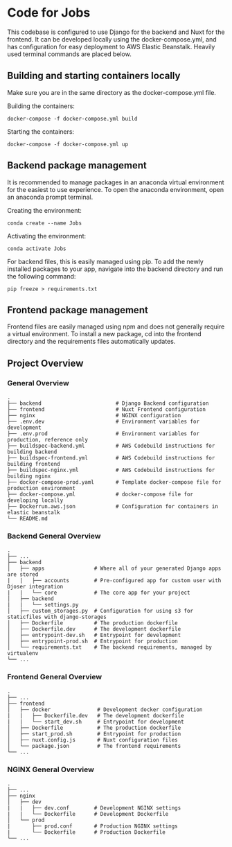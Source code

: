 # Code for Jobs

This codebase is configured to use Django for the backend and Nuxt for the frontend. It can be developed locally using the docker-compose.yml, and has configuration for easy deployment to AWS Elastic Beanstalk. Heavily used terminal commands are placed below. 

## Building and starting containers locally

Make sure you are in the same directory as the docker-compose.yml file. 

Building the containers:
```
docker-compose -f docker-compose.yml build
```

Starting the containers:
```
docker-compose -f docker-compose.yml up
```

## Backend package management

It is recommended to manage packages in an anaconda virtual environment for the easiest to use experience. To open the anaconda environment, open an anaconda prompt terminal. 

Creating the environment:
```
conda create --name Jobs
```

Activating the environment:
```
conda activate Jobs
```

For backend files, this is easily managed using pip. To add the newly installed packages to your app, navigate into the backend directory and run the following command:
```
pip freeze > requirements.txt
```

## Frontend package management

Frontend files are easily managed using npm and does not generally require a virtual environment. To install a new package, cd into the frontend directory and the requirements files automatically updates. 

## Project Overview
### General Overview
    .
    ├── backend                        # Django Backend configuration
    ├── frontend                       # Nuxt Frontend configuration
    ├── nginx                          # NGINX configuration
    ├── .env.dev                       # Environment variables for development
    ├── .env.prod                      # Environment variables for production, reference only
    ├── buildspec-backend.yml          # AWS Codebuild instructions for building backend
    ├── buildspec-frontend.yml         # AWS Codebuild instructions for building frontend
    ├── buildspec-nginx.yml            # AWS Codebuild instructions for building nginx
    ├── docker-compose-prod.yaml       # Template docker-compose file for production environment
    ├── docker-compose.yml             # docker-compose file for developing locally
    ├── Dockerrun.aws.json             # Configuration for containers in elastic beanstalk
    └── README.md

### Backend General Overview
    .
    ├── ...
    ├── backend                    
    │   ├── apps                # Where all of your generated Django apps are stored
    |   |   ├── accounts        # Pre-configured app for custom user with Djoser integration
    |   |   └── core            # The core app for your project
    │   ├── backend
    |   |   └── settings.py  
    │   ├── custom_storages.py  # Configuration for using s3 for staticfiles with django-storages
    │   ├── Dockerfile          # The production dockerfile
    │   ├── Dockerfile.dev      # The development dockerfile
    │   ├── entrypoint-dev.sh   # Entrypoint for development
    │   ├── entrypoint-prod.sh  # Entrypoint for production       
    │   └── requirements.txt    # The backend requirements, managed by virtualenv            
    └── ...

### Frontend General Overview
    .
    ├── ...
    ├── frontend                    
    │   ├── docker               # Development docker configuration
    |   |   ├── Dockerfile.dev   # The development dockerfile
    |   |   └── start_dev.sh     # Entrypoint for development
    │   ├── Dockerfile           # The production dockerfile
    │   ├── start_prod.sh        # Entrypoint for production
    │   ├── nuxt.config.js       # Nuxt configuration files      
    │   └── package.json         # The frontend requirements          
    └── ...

### NGINX General Overview
    .
    ├── ...
    ├── nginx                    
    │   ├── dev                
    |   |   ├── dev.conf        # Development NGINX settings
    |   |   └── Dockerfile      # Development Dockerfile
    │   └── prod                
    |       ├── prod.conf       # Production NGINX settings
    |       └── Dockerfile      # Production Dockerfile      
    └── ...